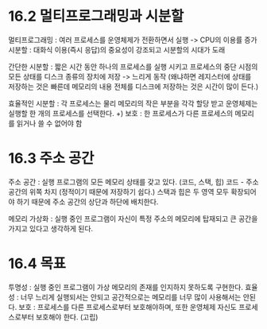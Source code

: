 # 16.2 멀티프로그래밍과 시분할
멀티프로그래밍 : 여러 프로세스를 운영체제가 전환하면서 실행 -> CPU의 이용률 증가
시분할 : 대화식 이용(즉시 응답)의 중요성이 강조되고 시분할의 시대가 도래

간단한 시분할 : 짧은 시간 동안 하나의 프로세스를 실행 시키고 프로세스의 중단 시점의 모든 상태를 디스크 종류의 장치에 저장
-> 느리게 동작 (왜냐하면 레지스터에 상태를 저장하는 것은 빠른데 메모리의 내용 전체를 디스크에 저장하는 것은 시간이 많이 든다.)

효율적인 시분할 : 각 프로세스는 물리 메모리의 작은 부분을 각각 할당 받고 운영체제는 실행할 한 개의 프로세스를 선택한다.
+) 보호 : 한 프로세스가 다른 프로세스의 메모리를 읽거나 쓸 수 없어야 함

# 16.3 주소 공간
주소 공간 : 실행 프로그램의 모든 메모리 상태를 갖고 있다. (코드, 스택, 힙)
코드 - 주소 공간의 위쪽 차지 (정적이기 때문에 저장하기 쉽다.)
스택과 힙은 두 영역 모두 확장되어야 하기 때문에 주소 공간의 상단과 하단에 배치한다.

메모리 가상화 : 실행 중인 프로그램이 자신이 특정 주소의 메모리에 탑재되고 큰 공간을 가지고 있다고 생각하게 된다.

# 16.4 목표
투명성 : 실행 중인 프로그램이 가상 메모리의 존재를 인지하지 못하도록 구현한다.
효율성 : 너무 느리게 실행되서는 안되고 공간적으로는 메모리를 너무 많이 사용해서는 안된다.
보호 : 프로세스를 다른 프로세스로부터 보호해야하며, 또한 운영체제 자신도 프로세스로부터 보호해야 한다. (고립)
